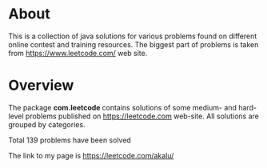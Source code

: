 
About 
============

This is a collection of java solutions for various problems found on different online contest and training resources. The biggest part of problems is taken from https://www.leetcode.com/ web site.



Overview
===========

The package <b> com.leetcode </b> contains solutions of some medium- and hard-level problems published on https://leetcode.com web-site. All solutions are grouped by categories.

Total 139 problems have been solved

The link to my page is https://leetcode.com/akalu/

